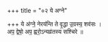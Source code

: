 +++
title = "०२ ये अग्ने"

+++
ये अ॑ग्ने॒ नेरय॑न्ति ते वृ॒द्धा उ॒ग्रस्य॒ शव॑सः ।  
अप॒ द्वेषो॒ अप॒ ह्वरो॒ऽन्यव्र॑तस्य सश्चिरे ॥